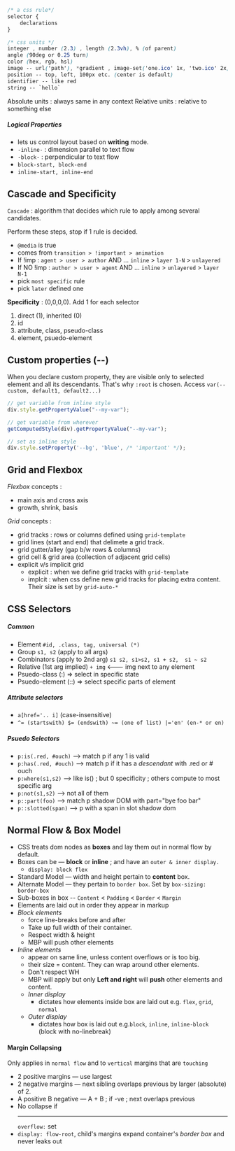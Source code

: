 
```css
/* a css rule*/
selector {
	declarations
}
```

```css
/* css units */
integer , number (2.3) , length (2.3vh), % (of parent)
angle (90deg or 0.25 turn)
color (hex, rgb, hsl)
image -- url('path'), *gradient , image-set('one.ico' 1x, 'two.ico' 2x)
position -- top, left, 100px etc. (center is default)
identifier -- like red
string -- `hello`
```

Absolute units : always same in any context
Relative units : relative to something else
##### Logical Properties
- lets us control layout based on **writing** mode.
- `-inline-` : dimension parallel to text flow 
- `-block-` :  perpendicular to text flow 
- `block-start, block-end` 
- `inline-start, inline-end` 

## Cascade and Specificity

`Cascade` : algorithm that decides which rule to apply among several candidates.

Perform these steps, stop if 1 rule is decided.
- `@media` is true 
- comes from `transition > !important > animation` 
- If !imp : `agent > user > author` AND ... `inline` > `layer 1-N` > `unlayered`
- If NO !imp : `author > user > agent` AND ... `inline` > `unlayered` > `layer N-1`
- pick `most specific` rule
- pick `later` defined one

**Specificity** : (0,0,0,0). Add 1 for each selector
  1. direct (1), inherited (0)
  2. id 
  3. attribute, class, pseudo-class
  4. element, psuedo-element

## Custom properties (--)

When you declare custom property, they are visible only to selected element and all its descendants. That's why `:root` is chosen.  Access `var(--custom, default1, default2...)`

```js
// get variable from inline style
div.style.getPropertyValue("--my-var");

// get variable from wherever
getComputedStyle(div).getPropertyValue("--my-var");

// set as inline style 
div.style.setProperty('--bg', 'blue', /* 'important' */);
```

## Grid and Flexbox

_Flexbox_ concepts :
  - main axis and cross axis
  - growth, shrink, basis

_Grid_ concepts :
 - grid tracks : rows or columns defined using `grid-template` 
 - grid lines (start and end) that delimete a grid track.
 - grid gutter/alley (gap b/w rows & columns)
 - grid cell & grid area (collection of adjacent grid cells)
 - explicit v/s implicit grid
   - explicit : when we define grid tracks with `grid-template`
   - implcit : when css define new grid tracks for placing extra content. Their size is set by `grid-auto-*`


## CSS Selectors

##### Common
- Element `#id, .class, tag, universal (*)`
- Group `s1, s2` (apply to all args)
- Combinators (apply to 2nd arg) `s1 s2, s1>s2, s1 + s2,  s1 ~ s2`  
- Relative (1st arg implied)  `+ img`  <--- img next to any element
- Psuedo-class (:) => select in specific state
- Psuedo-element (::) => select specific parts of element
##### Attribute selectors
- `a[href='.. i]` (case-insensitive)
- `^= (startswith) $= (endswith) ~= (one of list) |='en' (en-* or en)`

##### Psuedo Selectors
- `p:is(.red, #ouch)` --> match p if any 1 is valid 
- `p:has(.red, #ouch)` --> match p if it has a *descendant* with .red or # ouch
- `p:where(s1,s2)` --> like is() ; but 0 specificity ; others compute to most specific arg
- `p:not(s1,s2)` --> not all of them
- `p::part(foo)`  --> match p shadow DOM with part="bye foo bar"
- `p::slotted(span)` --> p with a span in slot shadow dom

## Normal Flow & Box Model

- CSS treats dom nodes as **boxes** and lay them out in normal flow by default. 
- Boxes can be — **block** or **inline** ; and have an `outer & inner display.`
	- `display: block flex`
- Standard Model — width and height pertain to **content** box.
- Alternate Model — they pertain to `border box`. Set by `box-sizing: border-box`
- Sub-boxes in box -- `Content` < `Padding` < `Border` < `Margin`
- Elements are laid out in order they appear in markup
- *Block elements*
    - force line-breaks before and after
    - Take up full width of their container.
    - Respect width & height
    - MBP will push other elements
- *Inline elements*
    - appear on same line, unless content overflows or is too big.
    - their size = content. They can wrap around other elements.
    - Don’t respect WH
    - MBP will apply but only **Left and right** will **push** other elements and content.
  - *Inner display*
    - dictates how elements inside box are laid out e.g. `flex`, `grid`, `normal`
  - *Outer display*
    - dictates how box is laid out e.g.`block`, `inline`, `inline-block` (block with no-linebreak)

#### Margin Collapsing
Only applies in `normal flow` and to `vertical` margins that are `touching`
- 2 positive margins — use largest
- 2 negative margins — next sibling overlaps previous by larger (absolute) of 2.
- A positive B negative — A + B ; if -ve ; next overlaps previous
- No collapse if <br/> <hr/> `overflow:` set
- `display: flow-root`, child's margins expand container's *border box* and never leaks out